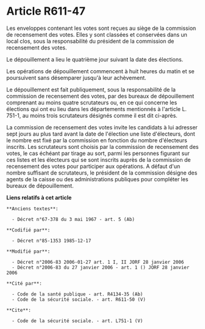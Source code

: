 # Article R611-47

Les enveloppes contenant les votes sont reçues au siège de la commission de recensement des votes. Elles y sont classées et
conservées dans un local clos, sous la responsabilité du président de la commission de recensement des votes.

Le dépouillement a lieu le quatrième jour suivant la date des élections.

Les opérations de dépouillement commencent à huit heures du matin et se poursuivent sans désemparer jusqu'à leur achèvement.

Le dépouillement est fait publiquement, sous la responsabilité de la commission de recensement des votes, par des bureaux de
dépouillement comprenant au moins quatre scrutateurs ou, en ce qui concerne les élections qui ont eu lieu dans les
départements mentionnés à l'article L. 751-1, au moins trois scrutateurs désignés comme il est dit ci-après.

La commission de recensement des votes invite les candidats à lui adresser sept jours au plus tard avant la date de
l'élection une liste d'électeurs, dont le nombre est fixé par la commission en fonction du nombre d'électeurs inscrits. Les
scrutateurs sont choisis par la commission de recensement des votes, le cas échéant par tirage au sort, parmi les personnes
figurant sur ces listes et les électeurs qui se sont inscrits auprès de la commission de recensement des votes pour
participer aux opérations. A défaut d'un nombre suffisant de scrutateurs, le président de la commission désigne des agents de
la caisse ou des administrations publiques pour compléter les bureaux de dépouillement.

**Liens relatifs à cet article**

	**Anciens textes**:

	  - Décret n°67-378 du 3 mai 1967 - art. 5 (Ab)

	**Codifié par**:

	  - Décret n°85-1353 1985-12-17

	**Modifié par**:

	  - Décret n°2006-83 2006-01-27 art. 1 I, II JORF 28 janvier 2006
	  - Décret n°2006-83 du 27 janvier 2006 - art. 1 () JORF 28 janvier 2006

	**Cité par**:

	  - Code de la santé publique - art. R4134-35 (Ab)
	  - Code de la sécurité sociale. - art. R611-50 (V)

	**Cite**:

	  - Code de la sécurité sociale. - art. L751-1 (V)
